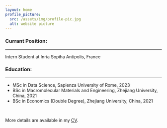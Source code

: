 ```yaml
---
layout: home
profile_picture:
  src: /assets/img/profile-pic.jpg
  alt: website picture
---
```


<h3 id="currant-position-">Currant Position:</h3>
<hr>
<p>Intern Student at Inria Sopiha Antipolis, France</p>
<h3 id="education-">Education:</h3>
<hr>
<ul>
<li>MSc in  Data Science, Sapienza University of Rome, 2023</li>
<li>BSc in Macromolecular Materials and Engineering, Zhejiang University, China, 2021</li>
<li>BSc in Economics (Double Degree), Zhejiang University, China, 2021</li>
</ul>

<br />
<p>More details are available in my <a href="[http://www.baidu.com](https://drive.google.com/file/d/1t_0T5RAJ9iJSCfaEC1S-i_v_A5PgdOaU/view?usp=sharing)">CV</a>.</p>

